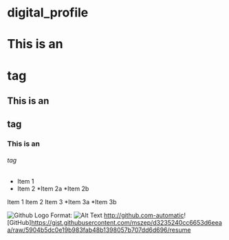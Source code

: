 # digital_profile

# This is an <h1>tag
## This is an <h2>tag
### This is an <h6>tag


* Item 1
* Item 2
    *Item  2a
    *Item  2b
    
Item 1
Item 2
Item 3
  *Item 3a
  *Item 3b
  


![Github Logo](/images/logo.png)
Format: ![Alt Text](https://upload.wikimedia.org/wikipedia/commons/thumb/5/5d/N%27Tami%2C_Western_Gorilla.jpg/1200px-N%27Tami%2C_Western_Gorilla.jpg)
http://github.com-automatic!
[GitHub]https://gist.githubusercontent.com/mszep/d3235240cc6653d6eeaa/raw/5904b5dc0e19b983fab48b1398057b707dd6d696/resume





